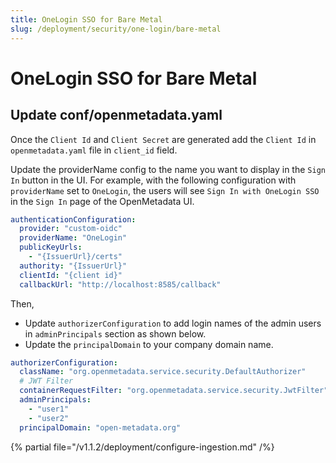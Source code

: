 ```yaml
---
title: OneLogin SSO for Bare Metal
slug: /deployment/security/one-login/bare-metal
---
```


# OneLogin SSO for Bare Metal

## Update conf/openmetadata.yaml

Once the `Client Id` and `Client Secret` are generated add the `Client Id` in `openmetadata.yaml` file in `client_id` field.

Update the providerName config to the name you want to display in the `Sign In` button in the UI. 
For example, with the following configuration with `providerName` set to `OneLogin`, the users will see `Sign In with OneLogin SSO` 
in the `Sign In` page of the OpenMetadata UI.

```yaml
authenticationConfiguration:
  provider: "custom-oidc"
  providerName: "OneLogin"
  publicKeyUrls: 
    - "{IssuerUrl}/certs"
  authority: "{IssuerUrl}"
  clientId: "{client id}"
  callbackUrl: "http://localhost:8585/callback"
```

Then, 
- Update `authorizerConfiguration` to add login names of the admin users in `adminPrincipals` section as shown below.
- Update the `principalDomain` to your company domain name.

```yaml
authorizerConfiguration:
  className: "org.openmetadata.service.security.DefaultAuthorizer"
  # JWT Filter
  containerRequestFilter: "org.openmetadata.service.security.JwtFilter"
  adminPrincipals:
    - "user1"
    - "user2"
  principalDomain: "open-metadata.org"
```

{% partial file="/v1.1.2/deployment/configure-ingestion.md" /%}
